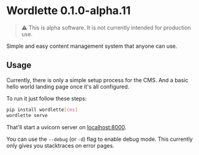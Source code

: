 # Wordlette 0.1.0-alpha.11

> ⚠️ This is alpha software. It is not currently intended for production use.

Simple and easy content management system that anyone can use.

## Usage

Currently, there is only a simple setup process for the CMS. And a basic hello world landing page once it's all
configured.

To run it just follow these steps:

```bash
pip install wordlette[cms]
wordlette serve
```

That'll start a uvicorn server on [localhost:8000](HTTP://localhost:8000).

You can use the `--debug` (or `-d`) flag to enable debug mode. This currently only gives you stacktraces on error pages.
